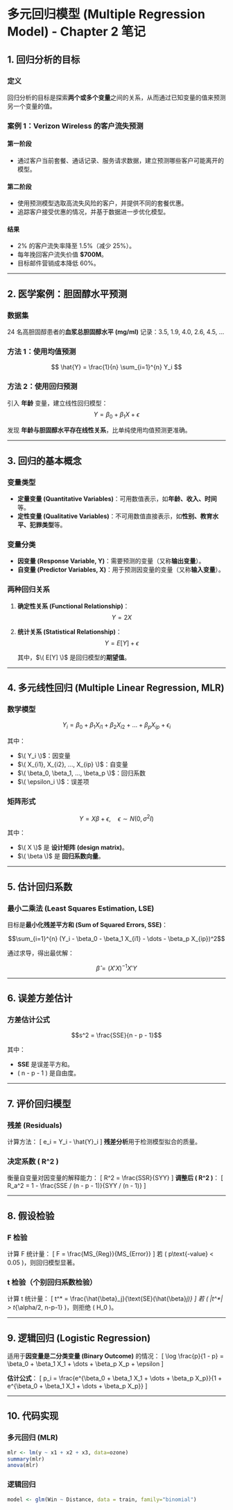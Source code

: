 # **多元回归模型 (Multiple Regression Model) - Chapter 2 笔记**

## **1. 回归分析的目标**
### **定义**
回归分析的目标是探索**两个或多个变量**之间的关系，从而通过已知变量的值来预测另一个变量的值。

### **案例 1：Verizon Wireless 的客户流失预测**
#### **第一阶段**
- 通过客户当前套餐、通话记录、服务请求数据，建立预测哪些客户可能离开的模型。

#### **第二阶段**
- 使用预测模型选取高流失风险的客户，并提供不同的套餐优惠。
- 追踪客户接受优惠的情况，并基于数据进一步优化模型。

#### **结果**
- 2% 的客户流失率降至 1.5%（减少 25%）。
- 每年挽回客户流失价值 **\$700M**。
- 目标邮件营销成本降低 60%。

---

## **2. 医学案例：胆固醇水平预测**
### **数据集**
24 名高胆固醇患者的**血浆总胆固醇水平 (mg/ml)** 记录：3.5, 1.9, 4.0, 2.6, 4.5, ...

### **方法 1：使用均值预测**
$$
\hat{Y} = \frac{1}{n} \sum_{i=1}^{n} Y_i
$$

### **方法 2：使用回归预测**
引入 **年龄** 变量，建立线性回归模型：
$$Y = \beta_0 + \beta_1 X + \epsilon$$

发现 **年龄与胆固醇水平存在线性关系**，比单纯使用均值预测更准确。

---

## **3. 回归的基本概念**
### **变量类型**
- **定量变量 (Quantitative Variables)**：可用数值表示，如**年龄、收入、时间**等。
- **定性变量 (Qualitative Variables)**：不可用数值直接表示，如**性别、教育水平、犯罪类型**等。

### **变量分类**
- **因变量 (Response Variable, Y)**：需要预测的变量（又称**输出变量**）。
- **自变量 (Predictor Variables, X)**：用于预测因变量的变量（又称**输入变量**）。

### **两种回归关系**
1. **确定性关系 (Functional Relationship)**：
   $$Y = 2X$$
2. **统计关系 (Statistical Relationship)**：
   $$Y = E[Y] + \epsilon$$

   其中，$\( E[Y] \)$ 是回归模型的**期望值**。

---

## **4. 多元线性回归 (Multiple Linear Regression, MLR)**
### **数学模型**

$$Y_i = \beta_0 + \beta_1 X_{i1} + \beta_2 X_{i2} + \dots + \beta_p X_{ip} + \epsilon_i$$

其中：
- $\( Y_i \)$：因变量
- $\( X_{i1}, X_{i2}, ..., X_{ip} \)$：自变量
- $\( \beta_0, \beta_1, ..., \beta_p \)$：回归系数
- $\( \epsilon_i \)$：误差项

### **矩阵形式**

$$Y = X\beta + \epsilon, \quad \epsilon \sim N(0, \sigma^2 I)$$

其中：
- $\( X \)$ 是 **设计矩阵 (design matrix)**。
- $\( \beta \)$ 是 **回归系数向量**。

---

## **5. 估计回归系数**
### **最小二乘法 (Least Squares Estimation, LSE)**
目标是**最小化残差平方和 (Sum of Squared Errors, SSE)**：

$$\sum_{i=1}^{n} (Y_i - \beta_0 - \beta_1 X_{i1} - \dots - \beta_p X_{ip})^2$$

通过求导，得出最优解：

$$\hat{\beta} = (X'X)^{-1} X'Y$$


---

## **6. 误差方差估计**
### **方差估计公式**

$$s^2 = \frac{SSE}{n - p - 1}$$

其中：
- **SSE** 是误差平方和。
- \( n - p - 1 \) 是自由度。

---

## **7. 评价回归模型**
### **残差 (Residuals)**
计算方法：
\[
e_i = Y_i - \hat{Y}_i
\]
**残差分析**用于检测模型拟合的质量。

### **决定系数 \( R^2 \)**
衡量自变量对因变量的解释能力：
\[
R^2 = \frac{SSR}{SYY}
\]
**调整后 \( R^2 \)**：
\[
R_a^2 = 1 - \frac{SSE / (n - p - 1)}{SYY / (n - 1)}
\]

---

## **8. 假设检验**
### **F 检验**
计算 F 统计量：
\[
F = \frac{MS_{Reg}}{MS_{Error}}
\]
若 \( p\text{-value} < 0.05 \)，则回归模型显著。

### **t 检验（个别回归系数检验）**
计算 t 统计量：
\[
t^* = \frac{\hat{\beta}_j}{\text{SE}(\hat{\beta}_j)}
\]
若 \( |t^*| > t_{\alpha/2, n-p-1} \)，则拒绝 \( H_0 \)。

---

## **9. 逻辑回归 (Logistic Regression)**
适用于**因变量是二分类变量 (Binary Outcome)** 的情况：
\[
\log \frac{p}{1 - p} = \beta_0 + \beta_1 X_1 + \dots + \beta_p X_p + \epsilon
\]

**估计公式**：
\[
p_i = \frac{e^{\beta_0 + \beta_1 X_1 + \dots + \beta_p X_p}}{1 + e^{\beta_0 + \beta_1 X_1 + \dots + \beta_p X_p}}
\]

---

## **10. 代码实现**
### **多元回归 (MLR)**
```r
mlr <- lm(y ~ x1 + x2 + x3, data=ozone)
summary(mlr)
anova(mlr)
```

### 逻辑回归

```R
model <- glm(Win ~ Distance, data = train, family="binomial")
```

